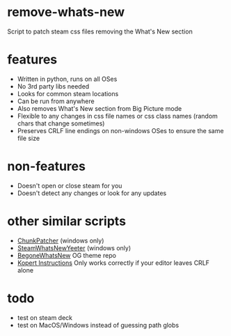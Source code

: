 # remove-whats-new
Script to patch steam css files removing the What's New section

# features

- Written in python, runs on all OSes
- No 3rd party libs needed
- Looks for common steam locations
- Can be run from anywhere
- Also removes What's New section from Big Picture mode
- Flexible to any changes in css file names or css class names (random chars that change sometimes)
- Preserves CRLF line endings on non-windows OSes to ensure the same file size

# non-features

- Doesn't open or close steam for you
- Doesn't detect any changes or look for any updates

# other similar scripts

- [ChunkPatcher](https://www.donationcoder.com/forum/index.php?topic=53861.msg453012) (windows only)
- [SteamWhatsNewYeeter](https://github.com/MateusAuri/SteamWhatsNewYeeter) (windows only)
- [BegoneWhatsNew](https://github.com/zero318/BegoneWhatsNew) OG theme repo
- [Kopert Instructions](https://old.reddit.com/r/Steam/comments/10r753g/whats_new_section_came_back/j6v0ye5/) Only works correctly if your editor leaves CRLF alone

# todo

- test on steam deck
- test on MacOS/Windows instead of guessing path globs
